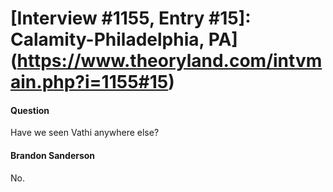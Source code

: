 # [Interview #1155, Entry #15]: Calamity-Philadelphia, PA](https://www.theoryland.com/intvmain.php?i=1155#15)

#### Question

Have we seen Vathi anywhere else?

#### Brandon Sanderson

No.


